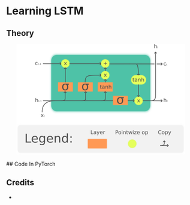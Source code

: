 # Learning LSTM

## Theory

<p align="center">
  <img src="static/graph.png" />
</p>
## Code In PyTorch

## Credits

- []()